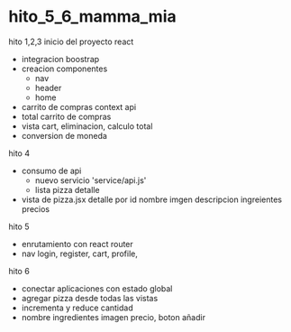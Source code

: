 # hito_5_6_mamma_mia
hito 1,2,3
inicio del proyecto react
- integracion boostrap
- creacion componentes
    - nav
    - header
    - home
- carrito de compras context api
- total carrito de compras 
- vista cart, eliminacion, calculo total
- conversion de moneda

hito 4
- consumo de api
    - nuevo servicio 'service/api.js'
    - lista pizza detalle
- vista de pizza.jsx detalle por id nombre imgen descripcion ingreientes precios

hito 5

- enrutamiento con react router
- nav login, register, cart, profile, 

hito 6 

- conectar aplicaciones con estado global
- agregar pizza desde todas las vistas
- incrementa y reduce cantidad
- nombre ingredientes imagen precio, boton añadir 

